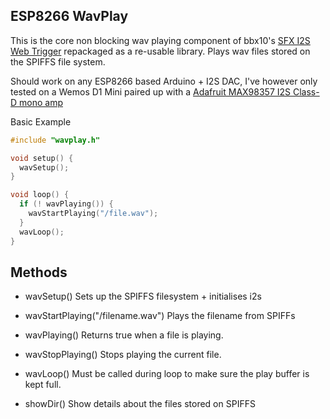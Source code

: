 ESP8266 WavPlay
---------------

This is the core non blocking wav playing component of bbx10's [SFX I2S Web Trigger](https://github.com/bbx10/SFX-I2S-web-trigger) repackaged as a re-usable library. Plays wav files stored on the SPIFFS file system.

Should work on any ESP8266 based Arduino + I2S DAC, I've however only tested on a Wemos D1 Mini paired up with a [Adafruit MAX98357 I2S Class-D mono amp](https://learn.adafruit.com/adafruit-max98357-i2s-class-d-mono-amp/)

Basic Example
```c++
#include "wavplay.h"

void setup() {
  wavSetup();
}

void loop() {
  if (! wavPlaying()) {
    wavStartPlaying("/file.wav");
  }
  wavLoop();
}
```

Methods
-------
* wavSetup()
  Sets up the SPIFFS filesystem + initialises i2s

* wavStartPlaying("/filename.wav")
  Plays the filename from SPIFFs

* wavPlaying()
  Returns true when a file is playing.

* wavStopPlaying()
  Stops playing the current file.

* wavLoop()
  Must be called during loop to make sure the play buffer is kept full.

* showDir()
  Show details about the files stored on SPIFFS

